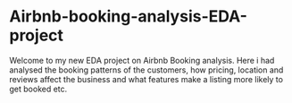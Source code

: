 # Airbnb-booking-analysis-EDA-project
Welcome to my new EDA project on Airbnb Booking analysis. Here i had analysed the booking patterns of the customers, how pricing, location and reviews affect the business and what features make a listing more likely to get booked etc.
